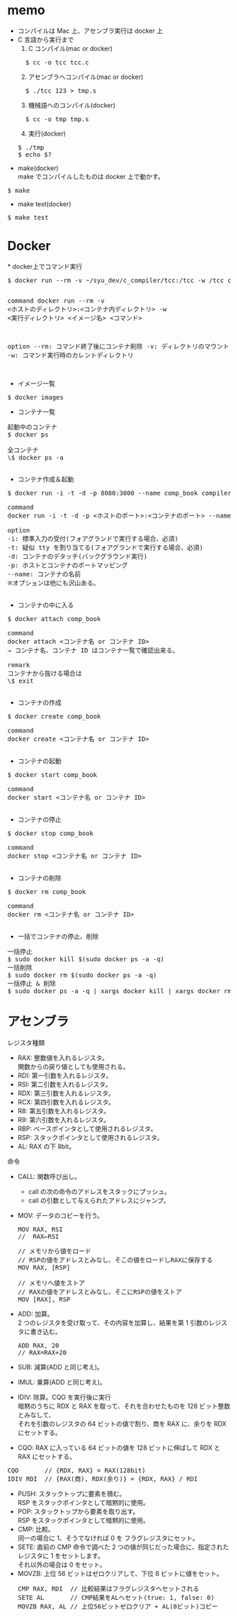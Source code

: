 <h1>memo</h1>

- コンパイルは Mac 上、アセンブラ実行は docker 上
- C 言語から実行まで<br>
  1. C コンパイル(mac or docker)
  <pre>  $ cc -o tcc tcc.c</pre>
  2. アセンブラへコンパイル(mac or docker)
  <pre>  $ ./tcc 123 > tmp.s</pre>
  3. 機械語へのコンパイル(docker)
  <pre>  $ cc -o tmp tmp.s</pre>
  4. 実行(docker)
  <pre>
  $ ./tmp
  $ echo $?</pre>
- make(docker)<br>
make でコンパイルしたものは docker 上で動かす。
<pre>$ make</pre>
- make test(docker)
<pre>$ make test</pre>

<h1>Docker</h1>
* docker上でコマンド実行
<pre>
$ docker run --rm -v ~/syu_dev/c_compiler/tcc:/tcc -w /tcc compilerbook cc -o tmp tmp.s

command
docker run --rm -v <ホストのディレクトリ>:<コンテナ内ディレクトリ> -w <実行ディレクトリ> <イメージ名> <コマンド>

option
--rm: コマンド終了後にコンテナ削除
-v: ディレクトリのマウント
-w: コマンド実行時のカレントディレクトリ

</pre>

- イメージ一覧
<pre>
$ docker images
</pre>

- コンテナ一覧
<pre>
起動中のコンテナ
$ docker ps

全コンテナ
\$ docker ps -a

</pre>

- コンテナ作成＆起動
<pre>
$ docker run -i -t -d -p 8080:3000 --name comp_book compilerbook

command
docker run -i -t -d -p <ホストのポート>:<コンテナのポート> --name <コンテナ名> <イメージ名>

option
-i: 標準入力の受付(フォアグランドで実行する場合、必須)
-t: 疑似 tty を割り当てる(フォアグランドで実行する場合、必須)
-d: コンテナのデタッチ(バックグラウンド実行)
-p: ホストとコンテナのポートマッピング
--name: コンテナの名前
※オプションは他にも沢山ある。

</pre>

- コンテナの中に入る
<pre>
$ docker attach comp_book

command
docker attach <コンテナ名 or コンテナ ID>
→ コンテナ名、コンテナ ID はコンテナ一覧で確認出来る。

remark
コンテナから抜ける場合は
\$ exit

</pre>

- コンテナの作成
<pre>
$ docker create comp_book

command
docker create <コンテナ名 or コンテナ ID>

</pre>

- コンテナの起動
<pre>
$ docker start comp_book

command
docker start <コンテナ名 or コンテナ ID>

</pre>

- コンテナの停止
<pre>
$ docker stop comp_book

command
docker stop <コンテナ名 or コンテナ ID>

</pre>

- コンテナの削除
<pre>
$ docker rm comp_book

command
docker rm <コンテナ名 or コンテナ ID>

</pre>

- 一括でコンテナの停止、削除
<pre>
一括停止
$ sudo docker kill $(sudo docker ps -a -q)
一括削除
$ sudo docker rm $(sudo docker ps -a -q)
一括停止 & 削除
$ sudo docker ps -a -q | xargs docker kill | xargs docker rm
</pre>

<h1>アセンブラ</h1>

レジスタ種類

- RAX: 整数値を入れるレジスタ。<br>
  関数からの戻り値としても使用される。
- RDI: 第一引数を入れるレジスタ。
- RSI: 第二引数を入れるレジスタ。
- RDX: 第三引数を入れるレジスタ。
- RCX: 第四引数を入れるレジスタ。
- R8: 第五引数を入れるレジスタ。
- R9: 第六引数を入れるレジスタ。
- RBP: ベースポインタとして使用されるレジスタ。
- RSP: スタックポインタとして使用されるレジスタ。
- AL: RAX の下 8bit。

命令

- CALL: 関数呼び出し。
  - call の次の命令のアドレスをスタックにプッシュ。
  - call の引数として与えられたアドレスにジャンプ。
- MOV: データのコピーを行う。<br>
  <pre>
  MOV RAX, RSI
  //  RAX←RSI
  </pre>
  <pre>
  // メモリから値をロード
  // RSPの値をアドレスとみなし、そこの値をロードしRAXに保存する
  MOV RAX, [RSP]
  
  // メモリへ値をストア
  // RAXの値をアドレスとみなし、そこにRSPの値をストア
  MOV [RAX], RSP
  </pre>

- ADD: 加算。<br>
  2 つのレジスタを受け取って、その内容を加算し、結果を第 1 引数のレジスタに書き込む。
  <pre>
  ADD RAX, 20
  // RAX=RAX+20
  </pre>
- SUB: 減算(ADD と同じ考え)。
- IMUL: 乗算(ADD と同じ考え)。
- IDIV: 除算。CQO を実行後に実行<br>
  暗黙のうちに RDX と RAX を取って、それを合わせたものを 128 ビット整数とみなして、<br>
  それを引数のレジスタの 64 ビットの値で割り、商を RAX に、余りを RDX にセットする。
- CQO: RAX に入っている 64 ビットの値を 128 ビットに伸ばして RDX と RAX にセットする。
<pre>
CQO       // {RDX, RAX} = RAX(128bit)
IDIV RDI  // {RAX(商), RDX(余り)} = {RDX, RAX} / RDI
</pre>
- PUSH: スタックトップに要素を積む。<br>
  RSP をスタックポインタとして暗黙的に使用。
- POP: スタックトップから要素を取り出す。<br>
  RSP をスタックポインタとして暗黙的に使用。
- CMP: 比較。<br>
  同一の場合に 1、そうでなければ 0 を フラグレジスタにセット。
- SETE: 直前の CMP 命令で調べた 2 つの値が同じだった場合に、指定されたレジスタに 1 をセットします。<br>
  それ以外の場合は 0 をセット。
- MOVZB: 上位 56 ビットはゼロクリアして、下位 8 ビットに値をセット。
  <pre>
  CMP RAX, RDI  // 比較結果はフラグレジスタへセットされる
  SETE AL       // CMP結果をALへセット(true: 1, false: 0)
  MOVZB RAX, AL // 上位56ビットゼロクリア + AL(8ビット)コピー
  </pre>
